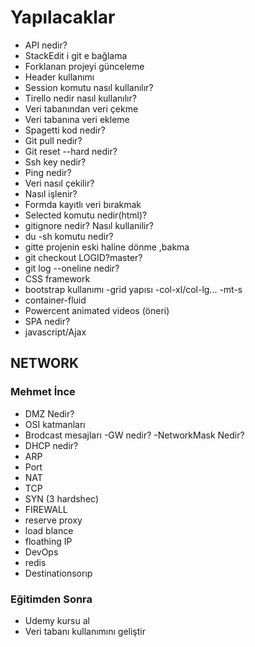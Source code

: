 # Yapılacaklar

- API nedir?
- StackEdit i git e bağlama
- Forklanan projeyi günceleme
- Header kullanımı
- Session komutu nasıl kullanılır?
- Tirello nedir nasıl kullanılır?
- Veri tabanından veri çekme
- Veri tabanına veri ekleme
- Spagetti kod nedir?
- Git pull nedir?
- Git reset --hard nedir?
- Ssh key nedir?
- Ping nedir?
- Veri nasıl çekilir?
- Nasıl işlenir?
- Formda kayıtlı veri bırakmak
- Selected komutu nedir(html)?
- gitignore nedir? Nasıl kullanilir?
- du -sh komutu nedir?
- gitte projenin eski haline dönme ,bakma
- git checkout LOGID?master?
- git log --oneline nedir?
- CSS framework
- bootstrap kullanımı
-grid yapısı
-col-xl/col-lg...
-mt-s
- container-fluid
- Powercent animated videos (öneri)
- SPA nedir?
- javascript/Ajax
## NETWORK
### Mehmet İnce
- DMZ Nedir?
- OSI katmanları
- Brodcast mesajları
-GW nedir?
-NetworkMask Nedir?
- DHCP nedir?
- ARP
- Port
- NAT
- TCP
- SYN (3 hardshec)
- FIREWALL
- reserve proxy
- load blance
- floathing IP
- DevOps
- redis
- Destinationsorıp

### Eğitimden Sonra
- Udemy kursu al
- Veri tabanı kullanımını geliştir





